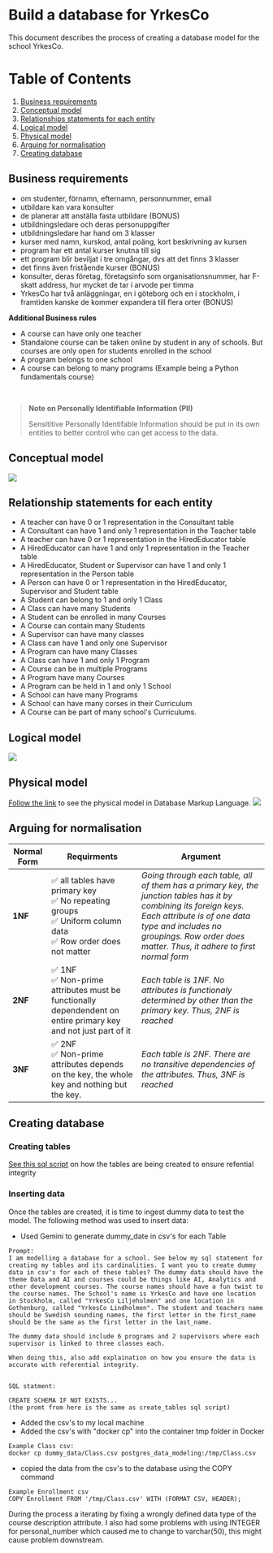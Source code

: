 # Build a database for YrkesCo

This document describes the process of creating a database model for the school YrkesCo. 

# Table of Contents
1. [Business requirements](#business-requirements)
2. [Conceptual model](#conceptual-model)
3. [Relationships statements for each entity](#relationship-statements-for-each-entity)
4. [Logical model](#logical-model)
5. [Physical model](#physical-model)
6. [Arguing for normalisation](#arguing-for-normalisation)
7. [Creating database](#creating-database)

## Business requirements
- om studenter, förnamn, efternamn, personnummer, email
- utbildare kan vara konsulter
- de planerar att anställa fasta utbildare (BONUS)
- utbildningsledare och deras personuppgifter
- utbildningsledare har hand om 3 klasser
- kurser med namn, kurskod, antal poäng, kort beskrivning av kursen
- program har ett antal kurser knutna till sig
- ett program blir beviljat i tre omgångar, dvs att det finns 3 klasser
- det finns även fristående kurser (BONUS)
- konsulter, deras företag, företagsinfo som organisationsnummer, har F-skatt address, hur mycket de tar i arvode per timma
- YrkesCo har två anläggningar, en i göteborg och en i stockholm, i framtiden kanske de kommer expandera till flera orter (BONUS)

**Additional Business rules**
- A course can have only one teacher
- Standalone course can be taken online by student in any of schools. But courses are only open for students enrolled in the school
- A program belongs to one school
- A course can belong to many programs (Example being a Python fundamentals course)

<br>

> **Note on Personally Identifiable Information (PII)**
>
> Sensititive Personally Identifable Information should be put in its own entities to better control who can get access to the data.


## Conceptual model
<img src = "yh_labb_assets/conceptual_diagram_yh_labb.png">

## Relationship statements for each entity
- A teacher can have 0 or 1 representation in the Consultant table
- A Consultant can have 1 and only 1 representation in the Teacher table
- A teacher can have 0 or 1 representation in the HiredEducator table
- A HiredEducator can have 1 and only 1 representation in the Teacher table
- A HiredEducator, Student or Supervisor can have 1 and only 1 representation in the Person table
- A Person can have 0 or 1  representation in the HiredEducator, Supervisor and Student table
- A Student can belong to 1 and only 1 Class
- A Class can have many Students
- A Student can be enrolled in many Courses
- A Course can contain many Students
- A Supervisor can have many classes
- A Class can have 1 and only one Supervisor
- A Program can have many Classes
- A Class can have 1 and only 1 Program
- A Course can be in multiple Programs 
- A Program have many Courses
- A Program can be held in 1 and only 1 School
- A School can have many Programs
- A School can have many corses in their Curriculum
- A Course can be part of many school's Curriculums.

## Logical model
<img src = "yh_labb_assets/logical_diagram_yh_labb.png">

## Physical model
[Follow the link](https://github.com/johnsandsjo/data-modelling-john-sandsjo-DE24/blob/main/yh_labb/physical_model.dbml) to see the physical model in Database Markup Language.
<img src = "yh_labb_assets/physical_model_yh_labb.png">

## Arguing for normalisation

Normal Form|Requirments|Argument|
|--|--|--|
|**1NF**|✅ all tables have primary key<br>✅ No repeating groups<br> ✅ Uniform column data <br> ✅ Row order does not matter|*Going through each table, all of them has a primary key, the junction tables has it by combining its foreign keys. Each attribute is of one data type and includes no groupings. Row order does matter. Thus, it adhere to first normal form*|
|**2NF**|✅ 1NF<br>✅ Non-prime attributes must be functionally dependendent on entire primary key and not just part of it | *Each table is 1NF. No attributes is functionaly determined by other than the primary key. Thus, 2NF is reached*|
|**3NF**|✅ 2NF<br>✅ Non-prime attributes depends on the key, the whole key and nothing but the key. | *Each table is 2NF. There are no transitive dependencies of the attributes. Thus, 3NF is reached*|

## Creating database
### Creating tables
[See this sql script](https://github.com/johnsandsjo/data-modelling-john-sandsjo-DE24/blob/main/yh_labb/sql/create_tables.psql) on how the tables are being created to ensure refential integrity

### Inserting data
Once the tables are created, it is time to ingest dummy data to test the model. The following method was used to insert data:
- Used Gemini to generate dummy_date in csv's for each Table
```
Prompt:
I am modelling a database for a school. See below my sql statement for creating my tables and its cardinalities. I want you to create dummy data in csv's for each of these tables? The dummy data should have the theme Data and AI and courses could be things like AI, Analytics and other development courses. The course names should have a fun twist to the course names. The School's name is YrkesCo and have one location in Stockholm, called "YrkesCo Liljeholmen" and one location in Gothenburg, called "YrkesCo Lindholmen". The student and teachers name should be Swedish sounding names, the first letter in the first_name should be the same as the first letter in the last_name.

The dummy data should include 6 programs and 2 supervisors where each supervisor is linked to three classes each.

When doing this, also add explaination on how you ensure the data is accurate with referential integrity.


SQL statment:

CREATE SCHEMA IF NOT EXISTS...
(the promt from here is the same as create_tables sql script)
```
- Added the csv's to my local machine
- Added the csv's with "docker cp" into the container tmp folder in Docker

```
Example Class csv:
docker cp dummy_data/Class.csv postgres_data_modeling:/tmp/Class.csv
```

- copied the data from the csv's to the database using the COPY command
```
Example Enrollment csv
COPY Enrollment FROM '/tmp/Class.csv' WITH (FORMAT CSV, HEADER);
```

During the process a iterating by fixing a wrongly defined data type of the course description attribute. I also had some problems with using INTEGER for personal_number which caused me to change to varchar(50), this might cause problem downstream.